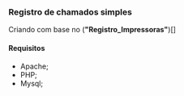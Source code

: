 ### Registro de chamados simples

Criando com base no (**"Registro_Impressoras"**)[]

#### Requisitos 
* Apache;
* PHP;
* Mysql;
